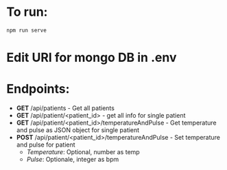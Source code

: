 # To run:

`npm run serve`

# Edit URI for mongo DB in .env

# Endpoints:

- **GET** /api/patients - Get all patients
- **GET** /api/patient/<patient_id> - get all info for single patient
- **GET** /api/patient/<patient_id>/temperatureAndPulse - Get temperature and pulse as JSON object for single patient
- **POST** /api/patient/<patient_id>/temperatureAndPulse - Set temperature and pulse for patient
  - _Temperature_: Optional, number as temp
  - _Pulse_: Optionale, integer as bpm

